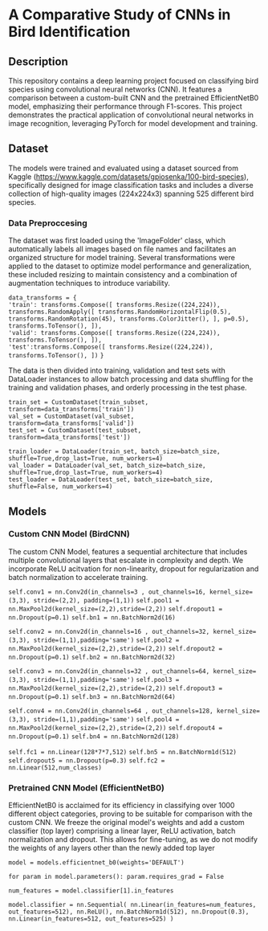 # A Comparative Study of CNNs in Bird Identification
## Description
This repository contains a deep learning project focused on classifying bird species using convolutional neural networks (CNN). 
It features a comparison between a custom-built CNN and the pretrained EfficientNetB0 model, emphasizing their performance through F1-scores. 
This project demonstrates the practical application of convolutional neural networks in image recognition, leveraging PyTorch for model development and training.

## Dataset
The models were trained and evaluated using a dataset sourced from Kaggle (https://www.kaggle.com/datasets/gpiosenka/100-bird-species), specifically designed for image classification tasks and includes a diverse collection of high-quality images (224x224x3) spanning 525 different bird species.

### Data Preproccesing
The dataset was first loaded using the 'ImageFolder' class, which automatically labels all images based on file names and facilitates an organized structure for model training.
Several transformations were applied to the dataset to optimize model performance and generalization, these included resizing to maintain consistency and a combination of augmentation techniques to introduce variability.

`data_transforms = {`\
        `'train': transforms.Compose([
        transforms.Resize((224,224)),
        transforms.RandomApply([
        transforms.RandomHorizontalFlip(0.5),
        transforms.RandomRotation(45),
        transforms.ColorJitter(),
        ], p=0.5),
        transforms.ToTensor(),
        ]),`\
        `'valid': transforms.Compose([
        transforms.Resize((224,224)),
        transforms.ToTensor(),
        ]),`\
        `'test':transforms.Compose([
        transforms.Resize((224,224)),
        transforms.ToTensor(),
        ])`
`}`

The data is then divided into training, validation and test sets with DataLoader instances to allow batch processing and data shuffling for the training and validation phases, and orderly processing in the test phase.

`train_set = CustomDataset(train_subset, transform=data_transforms['train'])`\
`val_set = CustomDataset(val_subset, transform=data_transforms['valid'])`\
`test_set = CustomDataset(test_subset, transform=data_transforms['test'])`

`train_loader = DataLoader(train_set, batch_size=batch_size, shuffle=True,drop_last=True, num_workers=4)`\
`val_loader = DataLoader(val_set, batch_size=batch_size, shuffle=True,drop_last=True, num_workers=4)`\
`test_loader = DataLoader(test_set, batch_size=batch_size, shuffle=False, num_workers=4)`

## Models
### Custom CNN Model (BirdCNN)
The custom CNN Model, features a sequential architecture that includes multiple convolutional layers that escalate in complexity and depth. 
We incorporate ReLU acitvation for non-linearity, dropout for regularization and batch normalization to accelerate training.

`self.conv1 = nn.Conv2d(in_channels=3 , out_channels=16, kernel_size=(3,3), stride=(2,2), padding=(1,1))`
`self.pool1 = nn.MaxPool2d(kernel_size=(2,2),stride=(2,2))`
`self.dropout1 = nn.Dropout(p=0.1)`
`self.bn1 = nn.BatchNorm2d(16)`

`self.conv2 = nn.Conv2d(in_channels=16 , out_channels=32, kernel_size=(3,3), stride=(1,1),padding='same')`
`self.pool2 = nn.MaxPool2d(kernel_size=(2,2),stride=(2,2))`
`self.dropout2 = nn.Dropout(p=0.1)`
`self.bn2 = nn.BatchNorm2d(32)`

`self.conv3 = nn.Conv2d(in_channels=32 , out_channels=64, kernel_size=(3,3), stride=(1,1),padding='same')`
`self.pool3 = nn.MaxPool2d(kernel_size=(2,2),stride=(2,2))`
`self.dropout3 = nn.Dropout(p=0.1)`
`self.bn3 = nn.BatchNorm2d(64)`

`self.conv4 = nn.Conv2d(in_channels=64 , out_channels=128, kernel_size=(3,3), stride=(1,1),padding='same')`
`self.pool4 = nn.MaxPool2d(kernel_size=(2,2),stride=(2,2))`
`self.dropout4 = nn.Dropout(p=0.1)`
`self.bn4 = nn.BatchNorm2d(128)`

`self.fc1 = nn.Linear(128*7*7,512)`
`self.bn5 = nn.BatchNorm1d(512)`
`self.dropout5 = nn.Dropout(p=0.3)`
`self.fc2 = nn.Linear(512,num_classes)`

### Pretrained CNN Model (EfficientNetB0)
EfficientNetB0 is acclaimed for its efficiency in classifying over 1000 different object categories, proving to be suitable for comparison with the custom CNN. We freeze the original model's weights and add a custom classifier (top layer) comprising a linear layer, ReLU activation, batch normalization and dropout. This allows for fine-tuning, as we do not modify the weights of any layers other than the newly added top layer 

`model = models.efficientnet_b0(weights='DEFAULT')`

`for param in model.parameters():
    param.requires_grad = False`

`num_features = model.classifier[1].in_features`

`model.classifier = nn.Sequential(
    nn.Linear(in_features=num_features,
              out_features=512),
    nn.ReLU(),
    nn.BatchNorm1d(512),
    nn.Dropout(0.3),
    nn.Linear(in_features=512, out_features=525)
)`
